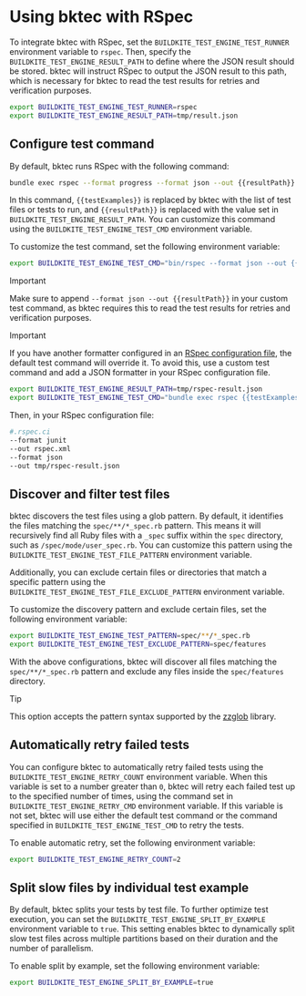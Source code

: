 # Using bktec with RSpec
To integrate bktec with RSpec, set the `BUILDKITE_TEST_ENGINE_TEST_RUNNER` environment variable to `rspec`. Then, specify the `BUILDKITE_TEST_ENGINE_RESULT_PATH` to define where the JSON result should be stored. bktec will instruct RSpec to output the JSON result to this path, which is necessary for bktec to read the test results for retries and verification purposes.

```sh
export BUILDKITE_TEST_ENGINE_TEST_RUNNER=rspec
export BUILDKITE_TEST_ENGINE_RESULT_PATH=tmp/result.json
```

## Configure test command
By default, bktec runs RSpec with the following command:

```sh
bundle exec rspec --format progress --format json --out {{resultPath}} {{testExamples}}
```

In this command, `{{testExamples}}` is replaced by bktec with the list of test files or tests to run, and `{{resultPath}}` is replaced with the value set in `BUILDKITE_TEST_ENGINE_RESULT_PATH`. You can customize this command using the `BUILDKITE_TEST_ENGINE_TEST_CMD` environment variable.

To customize the test command, set the following environment variable:
```sh
export BUILDKITE_TEST_ENGINE_TEST_CMD="bin/rspec --format json --out {{resultPath}} {{testExamples}}"
```

> [!IMPORTANT]
> Make sure to append `--format json --out {{resultPath}}` in your custom test command, as bktec requires this to read the test results for retries and verification purposes.

> [!IMPORTANT]
> If you have another formatter configured in an [RSpec configuration file](https://rspec.info/features/3-13/rspec-core/configuration/read-options-from-file/), the default test command will override it. To avoid this, use a custom test command and add a JSON formatter in your RSpec configuration file.

```sh
export BUILDKITE_TEST_ENGINE_RESULT_PATH=tmp/rspec-result.json
export BUILDKITE_TEST_ENGINE_TEST_CMD="bundle exec rspec {{testExamples}}"
```

Then, in your RSpec configuration file:

```sh
#.rspec.ci
--format junit
--out rspec.xml
--format json
--out tmp/rspec-result.json
```

## Discover and filter test files
bktec discovers the test files using a glob pattern. By default, it identifies the files matching the `spec/**/*_spec.rb` pattern. This means it will recursively find all Ruby files with a `_spec` suffix within the `spec` directory, such as `/spec/mode/user_spec.rb`. You can customize this pattern using the `BUILDKITE_TEST_ENGINE_TEST_FILE_PATTERN` environment variable.

Additionally, you can exclude certain files or directories that match a specific pattern using the `BUILDKITE_TEST_ENGINE_TEST_FILE_EXCLUDE_PATTERN` environment variable.

To customize the discovery pattern and exclude certain files, set the following environment variable:
```sh
export BUILDKITE_TEST_ENGINE_TEST_PATTERN=spec/**/*_spec.rb
export BUILDKITE_TEST_ENGINE_TEST_EXCLUDE_PATTERN=spec/features
```

With the above configurations, bktec will discover all files matching the `spec/**/*_spec.rb` pattern and exclude any files inside the `spec/features` directory.

> [!TIP]
> This option accepts the pattern syntax supported by the [zzglob](https://github.com/DrJosh9000/zzglob?tab=readme-ov-file#pattern-syntax) library.

## Automatically retry failed tests
You can configure bktec to automatically retry failed tests using the `BUILDKITE_TEST_ENGINE_RETRY_COUNT` environment variable. When this variable is set to a number greater than `0`, bktec will retry each failed test up to the specified number of times, using the command set in `BUILDKITE_TEST_ENGINE_RETRY_CMD` environment variable. If this variable is not set, bktec will use either the default test command or the command specified in `BUILDKITE_TEST_ENGINE_TEST_CMD` to retry the tests.

To enable automatic retry, set the following environment variable:
```sh
export BUILDKITE_TEST_ENGINE_RETRY_COUNT=2
```

## Split slow files by individual test example
By default, bktec splits your tests by test file. To further optimize test execution, you can set the `BUILDKITE_TEST_ENGINE_SPLIT_BY_EXAMPLE` environment variable to `true`. This setting enables bktec to dynamically split slow test files across multiple partitions based on their duration and the number of parallelism.

To enable split by example, set the following environment variable:
```sh
export BUILDKITE_TEST_ENGINE_SPLIT_BY_EXAMPLE=true
```
